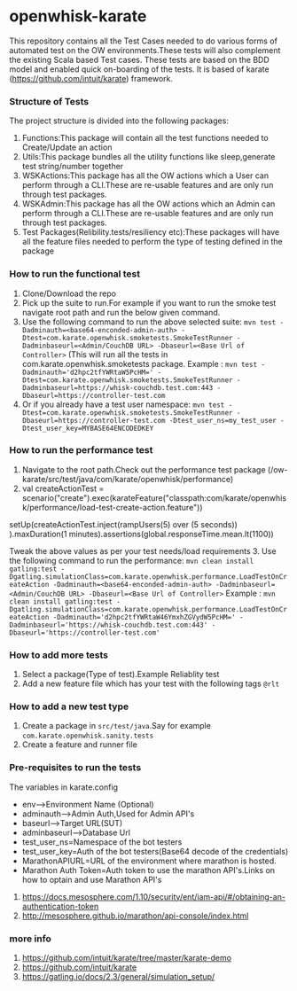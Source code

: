 # openwhisk-karate
This repository contains all the Test Cases needed to do various forms of automated test on the OW environments.These tests will also complement the existing Scala based Test cases.
These tests are based on the BDD model and enabled quick on-boarding of the tests.
It is based of karate (https://github.com/intuit/karate) framework. 

### Structure of Tests
The project structure is divided into the following packages:
1. Functions:This package will contain all the test functions needed to Create/Update an action
2. Utils:This package bundles all the utility functions like sleep,generate test string/number together
3. WSKActions:This package has all the OW actions which a User can perform through a CLI.These are re-usable features and are only run through test packages.
4. WSKAdmin:This package has all the OW actions which an Admin can perform through a CLI.These are re-usable features and are only run through test packages.
5. Test Packages(Relibility.tests/resiliency etc):These packages will have all the feature files needed to perform the type of testing defined in the package


### How to run the functional test
1. Clone/Download the repo
2. Pick up the suite to run.For example if you want to run the smoke test navigate root path and run the below given command.
3. Use the following command to run the above selected suite: `mvn test -Dadminauth=<base64-enconded-admin-auth> -Dtest=com.karate.openwhisk.smoketests.SmokeTestRunner -Dadminbaseurl=<Admin/CouchDB URL> -Dbaseurl=<Base Url of Controller>` (This will run all the tests in com.karate.openwhisk.smoketests package.
Example : `mvn test -Dadminauth='d2hpc2tfYWRtaW5PcHM=' -Dtest=com.karate.openwhisk.smoketests.SmokeTestRunner -Dadminbaseurl=https://whisk-couchdb.test.com:443 -Dbaseurl=https://controller-test.com`
4. Or if you already have a test user namespace: `mvn test -Dtest=com.karate.openwhisk.smoketests.SmokeTestRunner -Dbaseurl=https://controller-test.com -Dtest_user_ns=my_test_user -Dtest_user_key=MYBASE64ENCODEDKEY`

### How to run the performance test
1. Navigate to the root path.Check out the performance test package (/ow-karate/src/test/java/com/karate/openwhisk/performance)
2. val createActionTest = scenario("create").exec(karateFeature("classpath:com/karate/openwhisk/performance/load-test-create-action.feature"))


  setUp(createActionTest.inject(rampUsers(5) over (5 seconds))
    ).maxDuration(1 minutes).assertions(global.responseTime.mean.lt(1100))

Tweak the above values as per your test needs/load requirements
3. Use the following command to run the performance: 
`mvn clean install gatling:test -Dgatling.simulationClass=com.karate.openwhisk.performance.LoadTestOnCreateAction -Dadminauth=<base64-enconded-admin-auth> -Dadminbaseurl=<Admin/CouchDB URL> -Dbaseurl=<Base Url of Controller>`
Example : `mvn clean install gatling:test -Dgatling.simulationClass=com.karate.openwhisk.performance.LoadTestOnCreateAction -Dadminauth='d2hpc2tfYWRtaW46YmxhZGVydW5PcHM=' -Dadminbaseurl='https://whisk-couchdb.test.com:443' -Dbaseurl='https://controller-test.com'`


### How to add more tests

1. Select a package(Type of test).Example Reliablity test
2. Add a new feature file which has your test with the following tags `@rlt`

### How to add a new test type
1. Create a package in `src/test/java`.Say for example `com.karate.openwhisk.sanity.tests`
2. Create a feature and runner file 


### Pre-requisites to run the tests
The variables in karate.config

* env-->Environment Name (Optional)
* adminauth-->Admin Auth,Used for Admin API's
* baseurl-->Target URL(SUT)
* adminbaseurl-->Database Url
* test_user_ns=Namespace of the bot testers
* test_user_key=Auth of the bot testers(Base64 decode of the credentials)
* MarathonAPIURL=URL of the environment where marathon is hosted.
* Marathon Auth Token=Auth token to use the marathon API's.Links on how to optain and use Marathon API's
1. https://docs.mesosphere.com/1.10/security/ent/iam-api/#/obtaining-an-authentication-token
2. http://mesosphere.github.io/marathon/api-console/index.html



### more info
1. https://github.com/intuit/karate/tree/master/karate-demo
2. https://github.com/intuit/karate
3. https://gatling.io/docs/2.3/general/simulation_setup/

